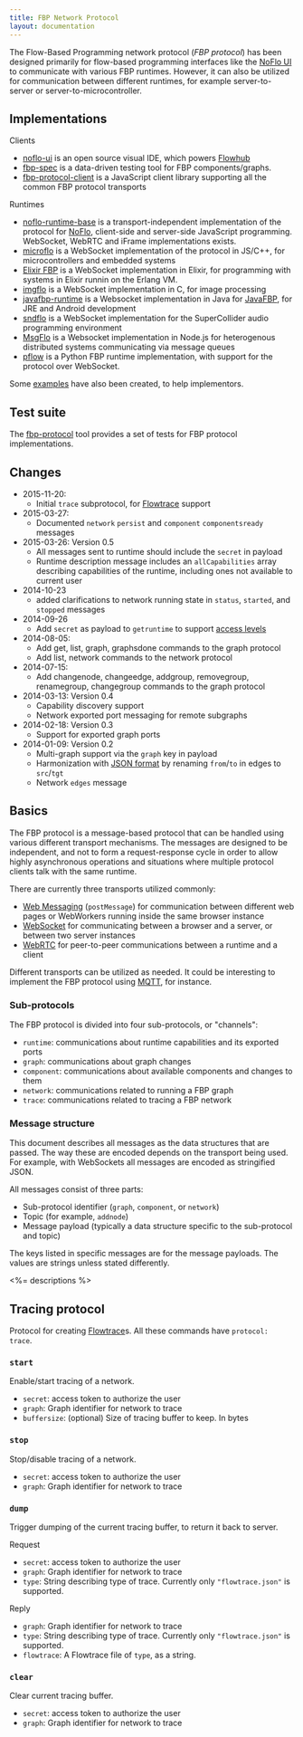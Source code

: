 ```yaml
---
title: FBP Network Protocol
layout: documentation
---
```

The Flow-Based Programming network protocol (*FBP protocol*) has been designed primarily for flow-based programming interfaces like the [NoFlo UI](http://www.kickstarter.com/projects/noflo/noflo-development-environment) to communicate with various FBP runtimes. However, it can also be utilized for communication between different runtimes, for example server-to-server or server-to-microcontroller.

## Implementations

Clients

* [noflo-ui](https://github.com/noflo/noflo-ui) is an open source visual IDE, which powers [Flowhub](http://flowhub.io)
* [fbp-spec](https://github.com/flowbased/fbp-spec) is a data-driven testing tool for FBP components/graphs.
* [fbp-protocol-client](https://github.com/flowbased/fbp-protocol-client) is a JavaScript client library supporting all the common FBP protocol transports

Runtimes

* [noflo-runtime-base](https://github.com/noflo/noflo-runtime-base) is a transport-independent implementation of the protocol for [NoFlo](http://noflojs.org), client-side and server-side JavaScript programming. WebSocket, WebRTC and iFrame implementations exists.
* [microflo](https://github.com/jonnor/microflo) is a WebSocket implementation of the protocol in JS/C++, for microcontrollers and embedded systems
* [Elixir FBP](http://www.elixirfbp.org/) is a WebSocket implementation in Elixir, for programming with systems in Elixir runnin on the Erlang VM.
* [imgflo](https://github.com/jonnor/imgflo) is a WebSocket implementation in C, for image processing
* [javafbp-runtime](https://github.com/jonnor/javafbp-runtime) is a Websocket implementation in Java for [JavaFBP](https://github.com/jpaulm/javafbp), for JRE and Android development
* [sndflo](https://github.com/jonnor/sndflo) is a WebSocket implementation for the SuperCollider audio programming environment
* [MsgFlo](https://github.com/the-grid/msgflo) is a Websocket implementation in Node.js for heterogenous distributed systems communicating via message queues
* [pflow](https://github.com/LumaPictures/pflow) is a Python FBP runtime implementation, with support for the protocol over WebSocket.

Some [examples](https://github.com/flowbased/protocol-examples) have also been created, to help implementors.

## Test suite

The [fbp-protocol](https://github.com/flowbased/fbp-protocol) tool provides a set of tests for FBP protocol implementations.

## Changes

* 2015-11-20:
  - Initial `trace` subprotocol, for [Flowtrace](https://github.com/flowbased/flowtrace) support
* 2015-03-27:
  - Documented `network` `persist` and `component` `componentsready` messages
* 2015-03-26: Version 0.5
  - All messages sent to runtime should include the `secret` in payload
  - Runtime description message includes an `allCapabilities` array describing capabilities of the runtime, including ones not available to current user
* 2014-10-23
  - added clarifications to network running state in `status`, `started`, and `stopped` messages
* 2014-09-26
  - Add `secret` as payload to `getruntime` to support [access levels](https://github.com/noflo/noflo-ui/issues/278)
* 2014-08-05:
  - Add get, list, graph, graphsdone commands to the graph protocol
  - Add list, network commands to the network protocol
* 2014-07-15:
  - Add changenode, changeedge, addgroup, removegroup, renamegroup,
    changegroup commands to the graph protocol
* 2014-03-13: Version 0.4
  - Capability discovery support
  - Network exported port messaging for remote subgraphs
* 2014-02-18: Version 0.3
  - Support for exported graph ports
* 2014-01-09: Version 0.2
  - Multi-graph support via the `graph` key in payload
  - Harmonization with [JSON format](http://noflojs.org/documentation/json/) by renaming `from`/`to` in edges to `src`/`tgt`
  - Network `edges` message

## Basics

The FBP protocol is a message-based protocol that can be handled using various different transport mechanisms. The messages are designed to be independent, and not to form a request-response cycle in order to allow highly asynchronous operations and situations where multiple protocol clients talk with the same runtime.

There are currently three transports utilized commonly:

* [Web Messaging](http://en.wikipedia.org/wiki/Web_Messaging) (`postMessage`) for communication between different web pages or WebWorkers running inside the same browser instance
* [WebSocket](http://en.wikipedia.org/wiki/WebSocket) for communicating between a browser and a server, or between two server instances
* [WebRTC](http://en.wikipedia.org/wiki/WebRTC) for peer-to-peer communications between a runtime and a client

Different transports can be utilized as needed. It could be interesting to implement the FBP protocol using [MQTT](http://en.wikipedia.org/wiki/MQ_Telemetry_Transport), for instance.

### Sub-protocols

The FBP protocol is divided into four sub-protocols, or "channels":

* `runtime`: communications about runtime capabilities and its exported ports
* `graph`: communications about graph changes
* `component`: communications about available components and changes to them
* `network`: communications related to running a FBP graph
* `trace`: communications related to tracing a FBP network

### Message structure

This document describes all messages as the data structures that are passed. The way these are encoded depends on the transport being used. For example, with WebSockets all messages are encoded as stringified JSON.

All messages consist of three parts:

* Sub-protocol identifier (`graph`, `component`, or `network`)
* Topic (for example, `addnode`)
* Message payload (typically a data structure specific to the sub-protocol and topic)

The keys listed in specific messages are for the message payloads. The values are strings unless stated differently.

<%= descriptions %>

<a id="trace"></a>
## Tracing protocol

Protocol for creating [Flowtrace](https://github.com/flowbased/flowtrace)s. All these commands have `protocol: trace`.

### `start`

Enable/start tracing of a network.

* `secret`: access token to authorize the user
* `graph`: Graph identifier for network to trace
* `buffersize`: (optional) Size of tracing buffer to keep. In bytes

### `stop`

Stop/disable tracing of a network.

* `secret`: access token to authorize the user
* `graph`: Graph identifier for network to trace

### `dump`

Trigger dumping of the current tracing buffer, to return it back to server.

Request

* `secret`: access token to authorize the user
* `graph`: Graph identifier for network to trace
* `type`: String describing type of trace. Currently only `"flowtrace.json"` is supported.

Reply

* `graph`: Graph identifier for network to trace
* `type`: String describing type of trace. Currently only `"flowtrace.json"` is supported.
* `flowtrace`: A Flowtrace file of `type`, as a string.

### `clear`

Clear current tracing buffer.

* `secret`: access token to authorize the user
* `graph`: Graph identifier for network to trace

